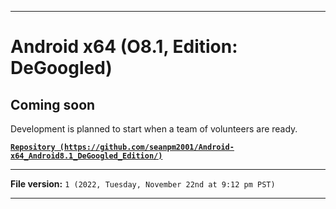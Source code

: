 
***

# Android x64 (O8.1, Edition: DeGoogled)

## Coming soon

Development is planned to start when a team of volunteers are ready.

**[`Repository (https://github.com/seanpm2001/Android-x64_Android8.1_DeGoogled_Edition/)`](https://github.com/seanpm2001/Android-x64_Android8.1_DeGoogled_Edition/)**

***

**File version:** `1 (2022, Tuesday, November 22nd at 9:12 pm PST)`

***

